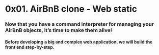 #  0x01. AirBnB clone - Web static

###  Now that you have a command interpreter for managing your AirBnB objects, it’s time to make them alive!

####  Before developing a big and complex web application, we will build the front end step-by-step.
